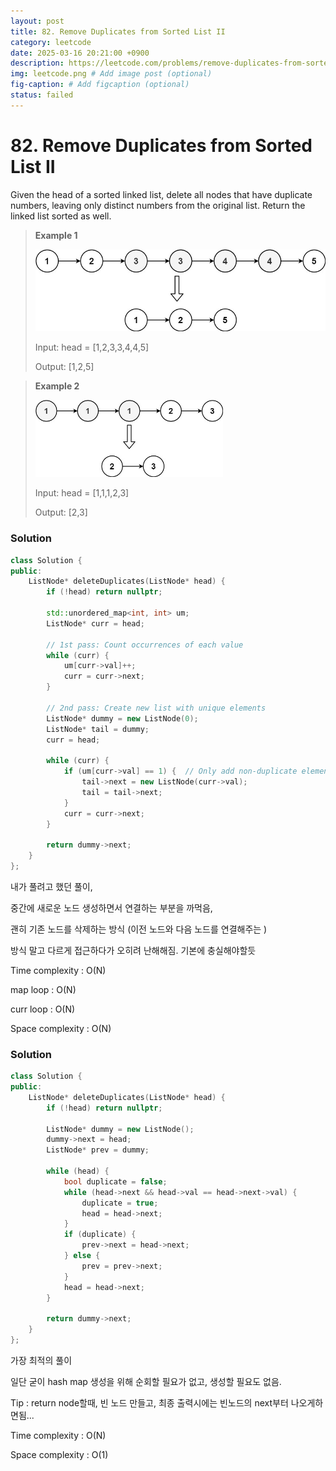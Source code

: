 ```yaml
---
layout: post
title: 82. Remove Duplicates from Sorted List II
category: leetcode
date: 2025-03-16 20:21:00 +0900
description: https://leetcode.com/problems/remove-duplicates-from-sorted-list-ii/description/?envType=study-plan-v2&envId=top-interview-150
img: leetcode.png # Add image post (optional)
fig-caption: # Add figcaption (optional)
status: failed
---
```


# 82. Remove Duplicates from Sorted List II

Given the head of a sorted linked list, delete all nodes that have duplicate numbers, leaving only distinct numbers from the original list. Return the linked list sorted as well.

 

> **Example 1**
> 
> <img src="../imgs/82-1.jpg" alt="82-1" width="500"/>
> 
> Input: head = [1,2,3,3,4,4,5]
> 
> Output: [1,2,5]


> **Example 2**
> 
> <img src="../imgs/82-2.jpg" alt="82-2" width="300"/>
> 
> Input: head = [1,1,1,2,3]
> 
> Output: [2,3]


### Solution 
```cpp
class Solution {
public:
    ListNode* deleteDuplicates(ListNode* head) {
        if (!head) return nullptr;

        std::unordered_map<int, int> um;
        ListNode* curr = head;

        // 1st pass: Count occurrences of each value
        while (curr) {
            um[curr->val]++;
            curr = curr->next;
        }

        // 2nd pass: Create new list with unique elements
        ListNode* dummy = new ListNode(0);
        ListNode* tail = dummy;
        curr = head;

        while (curr) {
            if (um[curr->val] == 1) {  // Only add non-duplicate elements
                tail->next = new ListNode(curr->val);
                tail = tail->next;
            }
            curr = curr->next;
        }

        return dummy->next;
    }
};

```

내가 풀려고 했던 풀이, 

중간에 새로운 노드 생성하면서 연결하는 부분을 까먹음, 

괜히 기존 노드를 삭제하는 방식 (이전 노드와 다음 노드를 연결해주는 )

방식 말고 다르게 접근하다가 오히려 난해해짐. 기본에 충실해야할듯 

Time complexity : O(N)

map loop : O(N)

curr loop : O(N)

Space complexity : O(N)

### Solution
```cpp
class Solution {
public:
    ListNode* deleteDuplicates(ListNode* head) {
        if (!head) return nullptr;

        ListNode* dummy = new ListNode();
        dummy->next = head;
        ListNode* prev = dummy;

        while (head) {
            bool duplicate = false;
            while (head->next && head->val == head->next->val) {
                duplicate = true;
                head = head->next;
            }
            if (duplicate) { 
                prev->next = head->next;
            } else {
                prev = prev->next;
            }
            head = head->next;
        }
        
        return dummy->next;
    }
};
```

가장 최적의 풀이 

일단 굳이 hash map 생성을 위해 순회할 필요가 없고, 생성할 필요도 없음.

Tip : return node할때, 빈 노드 만들고, 최종 출력시에는 빈노드의 next부터 나오게하면됨...

Time complexity : O(N)

Space complexity : O(1)